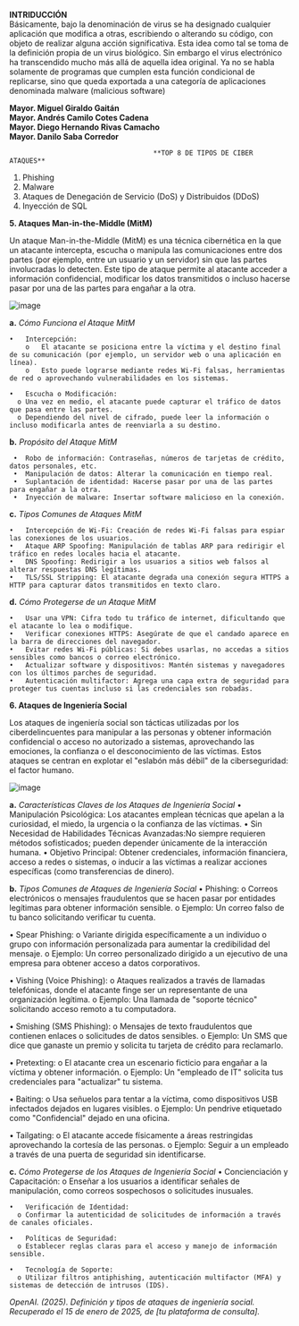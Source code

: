 **INTRIDUCCIÓN**  
Básicamente, bajo la denominación de virus se ha designado cualquier aplicación que modifica a otras, escribiendo o alterando su código, con objeto de realizar alguna acción significativa. Esta idea como tal se toma de la definición propia de un virus biológico. Sin embargo el virus electrónico ha transcendido mucho más allá de aquella idea original. Ya no se habla solamente de programas que cumplen esta función condicional de replicarse, sino que queda exportada a una categoría de aplicaciones denominada malware (malicious software)

**Mayor. Miguel Giraldo Gaitán**  
**Mayor. Andrés Camilo  Cotes Cadena**  
**Mayor. Diego Hernando Rivas Camacho**  
**Mayor. Danilo Saba Corredor**  

                                        **TOP 8 DE TIPOS DE CIBER ATAQUES**
1.	Phishing
2.	Malware
3.	Ataques de Denegación de Servicio (DoS) y Distribuidos (DDoS)
4.	Inyección de SQL
   
**5.	Ataques Man-in-the-Middle (MitM)**

   Un ataque Man-in-the-Middle (MitM) es una técnica cibernética en la que un atacante intercepta, escucha o manipula las comunicaciones entre dos partes (por ejemplo, entre un usuario y un servidor) sin que las partes involucradas lo detecten. Este tipo de ataque permite al atacante acceder a información confidencial, modificar los datos transmitidos o incluso hacerse pasar por una de las partes para engañar a la otra.
   
![image](https://github.com/user-attachments/assets/32b8e7c2-33f2-4e88-889b-2784f349a974)

 

  **a.**	*Cómo Funciona el Ataque MitM*

    •	Intercepción:
        o	El atacante se posiciona entre la víctima y el destino final de su comunicación (por ejemplo, un servidor web o una aplicación en línea).
        o	Esto puede lograrse mediante redes Wi-Fi falsas, herramientas de red o aprovechando vulnerabilidades en los sistemas.

    •	Escucha o Modificación:
      o	Una vez en medio, el atacante puede capturar el tráfico de datos que pasa entre las partes.
      o	Dependiendo del nivel de cifrado, puede leer la información o incluso modificarla antes de reenviarla a su destino.

  **b.**	*Propósito del Ataque MitM*

     •	Robo de información: Contraseñas, números de tarjetas de crédito, datos personales, etc.
     •	Manipulación de datos: Alterar la comunicación en tiempo real.
     •	Suplantación de identidad: Hacerse pasar por una de las partes para engañar a la otra.
     •	Inyección de malware: Insertar software malicioso en la conexión.
  
  **c.**	*Tipos Comunes de Ataques MitM*

    •	Intercepción de Wi-Fi: Creación de redes Wi-Fi falsas para espiar las conexiones de los usuarios. 
    •	Ataque ARP Spoofing: Manipulación de tablas ARP para redirigir el tráfico en redes locales hacia el atacante.
    •	DNS Spoofing: Redirigir a los usuarios a sitios web falsos al alterar respuestas DNS legítimas. 
    •	TLS/SSL Stripping: El atacante degrada una conexión segura HTTPS a HTTP para capturar datos transmitidos en texto claro.

  **d.**	*Cómo Protegerse de un Ataque MitM*

    •	Usar una VPN: Cifra todo tu tráfico de internet, dificultando que el atacante lo lea o modifique. 
    •	Verificar conexiones HTTPS: Asegúrate de que el candado aparece en la barra de direcciones del navegador. 
    •	Evitar redes Wi-Fi públicas: Si debes usarlas, no accedas a sitios sensibles como bancos o correo electrónico. 
    •	Actualizar software y dispositivos: Mantén sistemas y navegadores con los últimos parches de seguridad. 
    •	Autenticación multifactor: Agrega una capa extra de seguridad para proteger tus cuentas incluso si las credenciales son robadas.


**6.	Ataques de Ingeniería Social**

Los ataques de ingeniería social son tácticas utilizadas por los ciberdelincuentes para manipular a las personas y obtener información confidencial o acceso no autorizado a sistemas, aprovechando las emociones, la confianza o el desconocimiento de las víctimas. Estos ataques se centran en explotar el "eslabón más débil" de la ciberseguridad: el factor humano.

![image](https://github.com/user-attachments/assets/3a490ea3-a62c-4470-8379-18b3bdb86d70)

 
 **a.**	*Características Claves de los Ataques de Ingeniería Social* 
   •	Manipulación Psicológica: Los atacantes emplean técnicas que apelan a la curiosidad, el miedo, la urgencia o la confianza de las víctimas. 
   •	Sin Necesidad de Habilidades Técnicas Avanzadas:No siempre requieren métodos sofisticados; pueden depender únicamente de la interacción humana. 
   •	Objetivo Principal: Obtener credenciales, información financiera, acceso a redes o sistemas, o inducir a las víctimas a realizar acciones específicas (como transferencias de dinero).

 **b.**	*Tipos Comunes de Ataques de Ingeniería Social*
    •	Phishing: o	Correos electrónicos
      o mensajes fraudulentos que se hacen pasar por entidades legítimas para obtener información sensible. 
      o	Ejemplo: Un correo falso de tu banco solicitando verificar tu cuenta.
      
  •	Spear Phishing:
    o	Variante dirigida específicamente a un individuo o grupo con información personalizada para aumentar la credibilidad del mensaje.
    o	Ejemplo: Un correo personalizado dirigido a un ejecutivo de una empresa para obtener acceso a datos corporativos.

  •	Vishing (Voice Phishing):
    o	Ataques realizados a través de llamadas telefónicas, donde el atacante finge ser un representante de una organización legítima.
    o	Ejemplo: Una llamada de "soporte técnico" solicitando acceso remoto a tu computadora.

  •	Smishing (SMS Phishing): 
    o	Mensajes de texto fraudulentos que contienen enlaces o solicitudes de datos sensibles.
    o	Ejemplo: Un SMS que dice que ganaste un premio y solicita tu tarjeta de crédito para reclamarlo.

  •	Pretexting:
    o	El atacante crea un escenario ficticio para engañar a la víctima y obtener información.
    o	Ejemplo: Un "empleado de IT" solicita tus credenciales para "actualizar" tu sistema.

  •	Baiting:
    o	Usa señuelos para tentar a la víctima, como dispositivos USB infectados dejados en lugares visibles.
    o	Ejemplo: Un pendrive etiquetado como "Confidencial" dejado en una oficina.

  •	Tailgating:
    o	El atacante accede físicamente a áreas restringidas aprovechando la cortesía de las personas.
    o	Ejemplo: Seguir a un empleado a través de una puerta de seguridad sin identificarse.

  **c.**	*Cómo Protegerse de los Ataques de Ingeniería Social*
     •	Concienciación y Capacitación:
      o	Enseñar a los usuarios a identificar señales de manipulación, como correos sospechosos o solicitudes inusuales.

    •	Verificación de Identidad:
      o	Confirmar la autenticidad de solicitudes de información a través de canales oficiales.

    •	Políticas de Seguridad:
      o	Establecer reglas claras para el acceso y manejo de información sensible.
      
    •	Tecnología de Soporte:
      o	Utilizar filtros antiphishing, autenticación multifactor (MFA) y sistemas de detección de intrusos (IDS).

*OpenAI. (2025). Definición y tipos de ataques de ingeniería social. Recuperado el 15 de enero de 2025, de [tu plataforma de consulta].*

   
